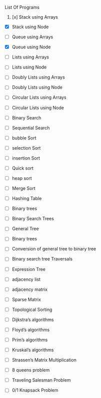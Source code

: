 List Of Programs
1. [x] Stack using Arrays
- [x] Stack using Node
- [ ] Queue using Arrays
- [x] Queue using Node
- [ ] Lists using Arrays
- [ ] Lists using Node
- [ ] Doubly Lists using Arrays
- [ ] Doubly Lists using Node
- [ ] Circular Lists using Arrays
- [ ] Circular Lists using Node
- [ ] Binary Search
- [ ] Sequential Search
- [ ] bubble Sort
- [ ] selection Sort
- [ ] insertion Sort
- [ ] Quick sort
- [ ] heap sort
- [ ] Merge Sort
- [ ] Hashing Table

- [ ] Binary trees
- [ ] Binary Search Trees
- [ ] General Tree
- [ ] Binary trees
- [ ] Conversion of general tree to binary tree
- [ ] Binary search tree Traversals
- [ ] Expression Tree

- [ ] adjacency list
- [ ] adjacency matrix
- [ ] Sparse Matrix
- [ ] Topological Sorting
- [ ] Dijkstra’s algorithms
- [ ] Floyd’s algorithms
- [ ] Prim’s algorithms
- [ ] Kruskal’s algorithms

- [ ] Strassen’s Matrix Multiplication
- [ ] 8 queens problem
- [ ] Traveling Salesman Problem
- [ ] 0/1 Knapsack Problem
